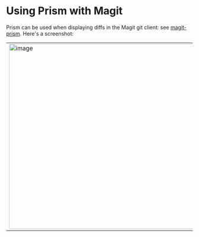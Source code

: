# Using Prism with Magit

Prism can be used when displaying diffs in the Magit git client: see [magit-prism](https://github.com/dandavison/magit-prism). Here's a screenshot:

<table><tr><td><img width=500px src="https://user-images.githubusercontent.com/52205/79934267-2acb2e00-8420-11ea-8bc4-546508fd3581.png" alt="image" /></td></tr></table>
